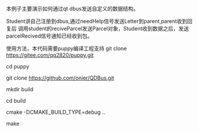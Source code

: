 本例子主要演示如何通过qt dbus发送自定义的数据结构。

Student讲自己注册到dbus,通过needHelp信号发送Letter到parent,parent收到回复后
调用student的reciveParcel发送Parcel对象，Student收到数据之后，发送parcelRecived信号通知已经收到包。

使用方法，本代码需要puppy编译工程支持
git clone https://gitee.com/qq2820/puppy.git 

cd puppy 

git clone https://github.com/onier/QDBus.git

mkdir build

cd build 

cmake -DCMAKE_BUILD_TYPE=debug ..

make 
